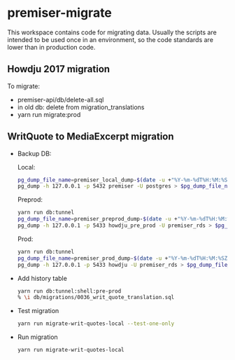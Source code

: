# premiser-migrate

This workspace contains code for migrating data. Usually the scripts are intended to be used once in
an environment, so the code standards are lower than in production code.

## Howdju 2017 migration

To migrate:

- premiser-api/db/delete-all.sql
- in old db: delete from migration_translations
- yarn run migrate:prod

## WritQuote to MediaExcerpt migration

- Backup DB:

  Local:

  ```sh
  pg_dump_file_name=premiser_local_dump-$(date -u +"%Y-%m-%dT%H:%M:%SZ").sql
  pg_dump -h 127.0.0.1 -p 5432 premiser -U postgres > $pg_dump_file_name
  ```

  Preprod:

  ```sh
  yarn run db:tunnel
  pg_dump_file_name=premiser_preprod_dump-$(date -u +"%Y-%m-%dT%H:%M:%SZ").sql
  pg_dump -h 127.0.0.1 -p 5433 howdju_pre_prod -U premiser_rds > $pg_dump_file_name
  ```

  Prod:

  ```sh
  yarn run db:tunnel
  pg_dump_file_name=premiser_prod_dump-$(date -u +"%Y-%m-%dT%H:%M:%SZ").sql
  pg_dump -h 127.0.0.1 -p 5433 howdju -U premiser_rds > $pg_dump_file_name
  ```

- Add history table

  ```sh
  yarn run db:tunnel:shell:pre-prod
  % \i db/migrations/0036_writ_quote_translation.sql
  ```

- Test migration

  ```sh
  yarn run migrate-writ-quotes-local --test-one-only
  ```

- Run migration

  ```sh
  yarn run migrate-writ-quotes-local
  ```
